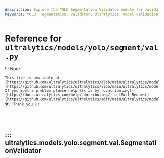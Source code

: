 ```yaml
---
description: Explore the YOLO Segmentation Validator module for validating segment models. Understand its usage, metrics, and implementation within the Ultralytics framework.
keywords: YOLO, segmentation, validator, Ultralytics, model validation, machine learning, deep learning, AI, computer vision
---
```


# Reference for `ultralytics/models/yolo/segment/val.py`

!!! Note

    This file is available at [https://github.com/ultralytics/ultralytics/blob/main/ultralytics/models/yolo/segment/val.py](https://github.com/ultralytics/ultralytics/blob/main/ultralytics/models/yolo/segment/val.py). If you spot a problem please help fix it by [contributing](https://docs.ultralytics.com/help/contributing/) a [Pull Request](https://github.com/ultralytics/ultralytics/edit/main/ultralytics/models/yolo/segment/val.py) 🛠️. Thank you 🙏!

<br><br>

## ::: ultralytics.models.yolo.segment.val.SegmentationValidator

<br><br>
